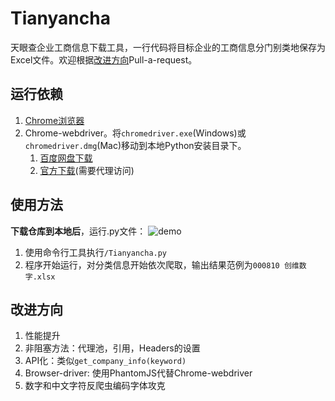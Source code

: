 # Tianyancha
天眼查企业工商信息下载工具，一行代码将目标企业的工商信息分门别类地保存为Excel文件。欢迎根据[改进方向](https://github.com/qzcool/Tianyancha#%E6%94%B9%E8%BF%9B%E6%96%B9%E5%90%91)Pull-a-request。

## 运行依赖
1. [Chrome浏览器](https://www.google.com/chrome/)
2. Chrome-webdriver。将`chromedriver.exe`(Windows)或`chromedriver.dmg`(Mac)移动到本地Python安装目录下。
    1. [百度网盘下载](https://pan.baidu.com/s/1zMSlbRtL6RHhJdp0NL0bcg)
    2. [官方下载](https://sites.google.com/a/chromium.org/chromedriver/downloads)(需要代理访问)

## 使用方法
**下载仓库到本地后**，运行.py文件：
![demo](https://user-images.githubusercontent.com/10396208/40413412-5875fa46-5ea8-11e8-975a-546290cb746c.gif)
1. 使用命令行工具执行`/Tianyancha.py`
3. 程序开始运行，对分类信息开始依次爬取，输出结果范例为`000810 创维数字.xlsx`

## 改进方向
1. 性能提升
  1. 非阻塞方法：代理池，引用，Headers的设置
2. API化：类似`get_company_info(keyword)`
3. Browser-driver: 使用PhantomJS代替Chrome-webdriver
4. 数字和中文字符反爬虫编码字体攻克
